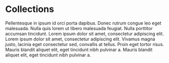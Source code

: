 # Collections

Pellentesque in ipsum id orci porta dapibus. Donec rutrum congue leo eget malesuada. Nulla quis lorem ut libero malesuada feugiat. Nulla porttitor accumsan tincidunt. Lorem ipsum dolor sit amet, consectetur adipiscing elit. Lorem ipsum dolor sit amet, consectetur adipiscing elit. Vivamus magna justo, lacinia eget consectetur sed, convallis at tellus. Proin eget tortor risus. Mauris blandit aliquet elit, eget tincidunt nibh pulvinar a. Mauris blandit aliquet elit, eget tincidunt nibh pulvinar a.